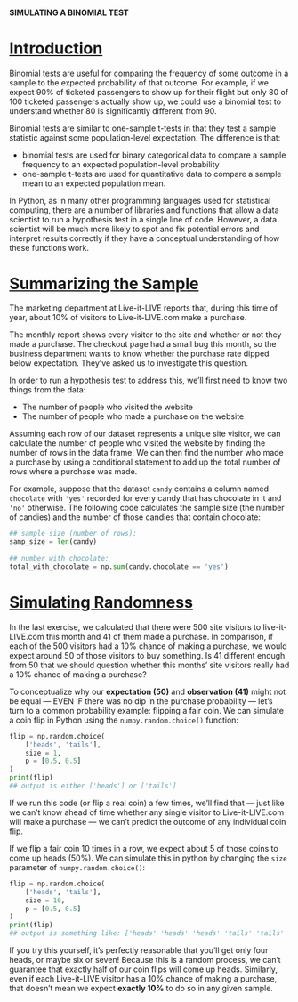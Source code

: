 #### SIMULATING A BINOMIAL TEST

# [Introduction](https://www.codecademy.com/courses/hypothesis-testing-python/lessons/simulating-a-binomial-test/exercises/introduction)

Binomial tests are useful for comparing the frequency of some outcome in a sample to the expected probability of that outcome. 
For example, if we expect 90% of ticketed passengers to show up for their flight but only 80 of 100 ticketed passengers actually show up, 
we could use a binomial test to understand whether 80 is significantly different from 90.

Binomial tests are similar to one-sample t-tests in that they test a sample statistic against some population-level expectation. 
The difference is that:
* binomial tests are used for binary categorical data to compare a sample frequency to an expected population-level probability
* one-sample t-tests are used for quantitative data to compare a sample mean to an expected population mean.

In Python, as in many other programming languages used for statistical computing, 
there are a number of libraries and functions that allow a data scientist to run a hypothesis test in a single line of code. 
However, a data scientist will be much more likely to spot and fix potential errors and interpret results correctly 
if they have a conceptual understanding of how these functions work.

# [Summarizing the Sample](https://www.codecademy.com/courses/hypothesis-testing-python/lessons/simulating-a-binomial-test/exercises/summarizing-the-sample)

The marketing department at Live-it-LIVE reports that, during this time of year, about 10% of visitors to Live-it-LIVE.com make a purchase.

The monthly report shows every visitor to the site and whether or not they made a purchase. 
The checkout page had a small bug this month, so the business department wants to know whether the purchase rate dipped below expectation. 
They’ve asked us to investigate this question.

In order to run a hypothesis test to address this, we’ll first need to know two things from the data:
* The number of people who visited the website
* The number of people who made a purchase on the website

Assuming each row of our dataset represents a unique site visitor, 
we can calculate the number of people who visited the website by finding the number of rows in the data frame. 
We can then find the number who made a purchase by using a conditional statement to add up the total number of rows where a purchase was made.

For example, suppose that the dataset `candy` contains a column named `chocolate` with `'yes'` recorded for every candy that has chocolate in it and `'no'` otherwise. 
The following code calculates the sample size (the number of candies) and the number of those candies that contain chocolate:
```python
## sample size (number of rows): 
samp_size = len(candy)
 
## number with chocolate: 
total_with_chocolate = np.sum(candy.chocolate == 'yes')
```

# [Simulating Randomness](https://www.codecademy.com/courses/hypothesis-testing-python/lessons/simulating-a-binomial-test/exercises/simulating-randomness)

In the last exercise, we calculated that there were 500 site visitors to live-it-LIVE.com this month and 41 of them made a purchase. 
In comparison, if each of the 500 visitors had a 10% chance of making a purchase, we would expect around 50 of those visitors to buy something. 
Is 41 different enough from 50 that we should question whether this months’ site visitors really had a 10% chance of making a purchase?

To conceptualize why our **expectation (50)** and **observation (41)** might not be equal
— EVEN IF there was no dip in the purchase probability — 
let’s turn to a common probability example: flipping a fair coin. 
We can simulate a coin flip in Python using the `numpy.random.choice()` function:
```python
flip = np.random.choice(
    ['heads', 'tails'], 
    size = 1, 
    p = [0.5, 0.5]
)
print(flip) 
## output is either ['heads'] or ['tails']
```
If we run this code (or flip a real coin) a few times, we’ll find that 
— just like we can’t know ahead of time whether any single visitor to Live-it-LIVE.com will make a purchase — we can’t predict the outcome of any individual coin flip.

If we flip a fair coin 10 times in a row, we expect about 5 of those coins to come up heads (50%). 
We can simulate this in python by changing the `size` parameter of `numpy.random.choice()`:
```python
flip = np.random.choice(
    ['heads', 'tails'], 
    size = 10, 
    p = [0.5, 0.5]
)
print(flip)
## output is something like: ['heads' 'heads' 'heads' 'tails' 'tails' 'heads' 'heads' 'tails' 'heads' 'heads']
```
If you try this yourself, it’s perfectly reasonable that you’ll get only four heads, or maybe six or seven! 
Because this is a random process, we can’t guarantee that exactly half of our coin flips will come up heads. 
Similarly, even if each Live-it-LIVE visitor has a 10% chance of making a purchase, that doesn’t mean we expect **exactly 10%** to do so in any given sample.


















